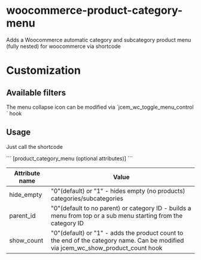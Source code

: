 # woocommerce-product-category-menu
Adds a Woocommerce automatic category and subcategory product menu (fully nested) for woocommerce via shortcode

# Customization
## Available filters
The menu collapse icon can be modified via ´jcem_wc_toggle_menu_control´ hook

## Usage

Just call the shortcode

´´´
[product_category_menu (optional attributes)]
´´´

| Attribute name | Value |
| --- | --- |
| hide_empty | "0"(default) or "1" - hides empty (no products) categories/subcategories |
| parent_id | "0"(default to no parent) or category ID - builds a menu from top or a sub menu starting from the category ID |
| show_count | "0"(default) or "1" - adds the product count to the end of the category name. Can be modified via jcem_wc_show_product_count hook |

